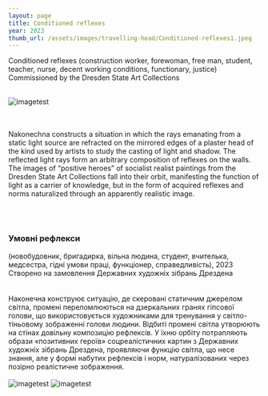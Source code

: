```yaml
---
layout: page
title: Conditioned reflexes
year: 2023
thumb_url: /assets/images/travelling-head/Conditioned-reflexes1.jpeg
---
```


<section markdown="1" class="EN">
Conditioned reflexes (construction worker, forewoman, free man, student, teacher, nurse, decent working conditions, functionary, justice) <br>
Commissioned by the Dresden State Art Collections 
<br>
<br>

![imagetest]({{site.baseurl}}/assets/images/travelling-head/Conditioned-reflexes0.jpeg#50)

<br><br>
Nakonechna constructs a situation in which the rays emanating from a static light source are refracted on the mirrored edges of a plaster head of the kind used by artists to study the casting of light and shadow. The reflected light rays form an arbitrary composition of reflexes on the walls. The images of “positive heroes” of socialist realist paintings from the Dresden State Art Collections fall into their orbit, manifesting the function of light as a carrier of knowledge, but in the form of acquired reflexes and norms naturalized through an apparently realistic image.

<br><br>
</section>

<section markdown="1" class="UKR">

### Умовні рефлекси 
(новобудовник, бригадирка, вільна людина, студент, вчителька, медсестра, гідні умови праці, функціонер, справедливість), 2023<br>
Створено на замовлення Державних художніх зібрань Дрездена
<br>
<br>
<br>
Наконечна конструює ситуацію, де скеровані статичним джерелом світла, промені переломлюються на дзеркальних гранях гіпсової голови, що використовується художниками для тренування у світло-тіньовому зображенні голови людини. Відбиті промені світла утворюють на стінах довільну композицію рефлексів. У їхню орбіту потрапляють образи «позитивних героїв» соцреалістичних картин з Державних художніх зібрань Дрездена, проявляючи функцію світла, що несе знання, але у формі набутих рефлексів і норм, натуралізованих через позірно реалістичне зображення.
<br>
<br>
![imagetest]({{site.baseurl}}/assets/images/travelling-head/Conditioned-reflexes.jpeg)
![imagetest]({{site.baseurl}}/assets/images/travelling-head/Conditioned-reflexes1.jpeg)

</section>